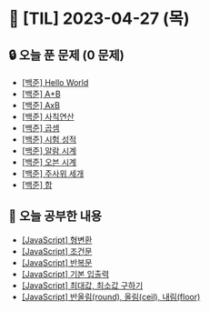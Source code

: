 # 📆 [TIL] 2023-04-27 (목)

## 🔒 오늘 푼 문제 (0 문제)

- [[백준] Hello World](https://www.acmicpc.net/problem/2557)
- [[백준] A+B](https://www.acmicpc.net/problem/1000)
- [[백준] AxB](https://www.acmicpc.net/problem/10998)
- [[백준] 사칙연산](https://www.acmicpc.net/problem/10869)
- [[백준] 곱셈](https://www.acmicpc.net/problem/2588)
- [[백준] 시험 성적](https://www.acmicpc.net/problem/9498)
- [[백준] 알람 시계](https://www.acmicpc.net/problem/2884)
- [[백준] 오븐 시계](https://www.acmicpc.net/problem/2525)
- [[백준] 주사위 세개](https://www.acmicpc.net/problem/2480)
- [[백준] 합](https://www.acmicpc.net/problem/8393)

## 📝 오늘 공부한 내용

- [[JavaScript] 형변환]()
- [[JavaScript] 조건문]()
- [[JavaScript] 반복문]()
- [[JavaScript] 기본 입출력]()
- [[JavaScript] 최대값, 최소값 구하기]()
- [[JavaScript] 반올림(round), 올림(ceil), 내림(floor)]()

